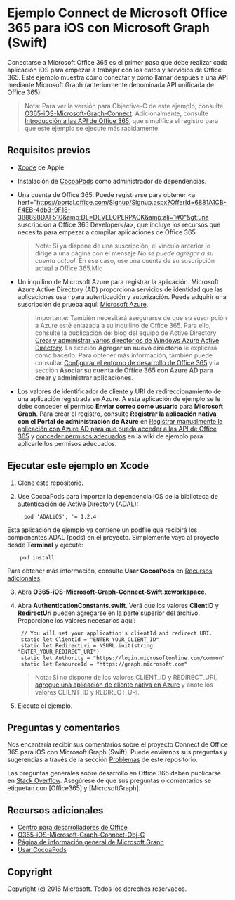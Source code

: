 # Ejemplo Connect de Microsoft Office 365 para iOS con Microsoft Graph (Swift)

Conectarse a Microsoft Office 365 es el primer paso que debe realizar cada aplicación iOS para empezar a trabajar con los datos y servicios de Office 365. Este ejemplo muestra cómo conectar y cómo llamar después a una API mediante Microsoft Graph (anteriormente denominada API unificada de Office 365).

> Nota: Para ver la versión para Objective-C de este ejemplo, consulte [O365-iOS-Microsoft-Graph-Connect](https://github.com/OfficeDev/O365-iOS-Microsoft-Graph-Connect). Adicionalmente, consulte [Introducción a las API de Office 365](http://dev.office.com/getting-started/office365apis?platform=option-ios#setup), que simplifica el registro para que este ejemplo se ejecute más rápidamente.
 
## Requisitos previos
* [Xcode](https://developer.apple.com/xcode/downloads/) de Apple
* Instalación de [CocoaPods](https://guides.cocoapods.org/using/using-cocoapods.html) como administrador de dependencias.
* Una cuenta de Office 365. Puede registrarse para obtener &lt;a herf="https://portal.office.com/Signup/Signup.aspx?OfferId=6881A1CB-F4EB-4db3-9F18-388898DAF510&amp;DL=DEVELOPERPACK&amp;ali=1#0"&gt;una suscripción a Office 365 Developer&lt;/a&gt;, que incluye los recursos que necesita para empezar a compilar aplicaciones de Office 365.

     > Nota: Si ya dispone de una suscripción, el vínculo anterior le dirige a una página con el mensaje *No se puede agregar a su cuenta actual*. En ese caso, use una cuenta de su suscripción actual a Office 365.Mic
* Un inquilino de Microsoft Azure para registrar la aplicación. Microsoft Azure Active Directory (AD) proporciona servicios de identidad que las aplicaciones usan para autenticación y autorización. Puede adquirir una suscripción de prueba aquí: [Microsoft Azure](https://account.windowsazure.com/SignUp).

     > Importante: También necesitará asegurarse de que su suscripción a Azure esté enlazada a su inquilino de Office 365. Para ello, consulte la publicación del blog del equipo de Active Directory [Crear y administrar varios directorios de Windows Azure Active Directory](http://blogs.technet.com/b/ad/archive/2013/11/08/creating-and-managing-multiple-windows-azure-active-directories.aspx). La sección **Agregar un nuevo directorio** le explicará cómo hacerlo. Para obtener más información, también puede consultar [Configurar el entorno de desarrollo de Office 365](https://msdn.microsoft.com/office/office365/howto/setup-development-environment#bk_CreateAzureSubscription) y la sección **Asociar su cuenta de Office 365 con Azure AD para crear y administrar aplicaciones**.
      
* Los valores de identificador de cliente y URI de redireccionamiento de una aplicación registrada en Azure. A esta aplicación de ejemplo se le debe conceder el permiso **Enviar correo como usuario** para **Microsoft Graph**. Para crear el registro, consulte **Registrar la aplicación nativa con el Portal de administración de Azure** en [Registrar manualmente la aplicación con Azure AD para que pueda acceder a las API de Office 365](https://msdn.microsoft.com/en-us/office/office365/howto/add-common-consent-manually) y [conceder permisos adecuados](https://github.com/OfficeDev/O365-iOS-Microsoft-Graph-Connect/wiki/Grant-permissions-to-the-Connect-application-in-Azure) en la wiki de ejemplo para aplicarle los permisos adecuados.


       
## Ejecutar este ejemplo en Xcode

1. Clone este repositorio.
2. Use CocoaPods para importar la dependencia iOS de la biblioteca de autenticación de Active Directory (ADAL):
        
	     pod 'ADALiOS', '= 1.2.4'

 Esta aplicación de ejemplo ya contiene un podfile que recibirá los componentes ADAL (pods) en el proyecto. Simplemente vaya al proyecto desde **Terminal** y ejecute: 
        
        pod install
        
   Para obtener más información, consulte **Usar CocoaPods** en [Recursos adicionales](#AdditionalResources)
  
3. Abra **O365-iOS-Microsoft-Graph-Connect-Swift.xcworkspace**.
4. Abra **AuthenticationConstants.swift**. Verá que los valores **ClientID** y **RedirectUri** pueden agregarse en la parte superior del archivo. Proporcione los valores necesarios aquí:

        // You will set your application's clientId and redirect URI.
    	static let ClientId = "ENTER_YOUR_CLIENT_ID"
    	static let RedirectUri = NSURL.init(string: "ENTER_YOUR_REDIRECT_URI")
    	static let Authority = "https://login.microsoftonline.com/common"
    	static let ResourceId = "https://graph.microsoft.com"
    
    > Nota: Si no dispone de los valores CLIENT_ID y REDIRECT_URI, [agregue una aplicación de cliente nativa en Azure](https://msdn.microsoft.com/library/azure/dn132599.aspx#BKMK_Adding) y anote los valores CLIENT_ID y REDIRECT_URI.

5. Ejecute el ejemplo.


## Preguntas y comentarios

Nos encantaría recibir sus comentarios sobre el proyecto Connect de Office 365 para iOS con Microsoft Graph (Swift). Puede enviarnos sus preguntas y sugerencias a través de la sección [Problemas](https://github.com/OfficeDev/O365-iOS-Microsoft-Graph-Connect-Swift/issues) de este repositorio.

Las preguntas generales sobre desarrollo en Office 365 deben publicarse en [Stack Overflow](http://stackoverflow.com/questions/tagged/Office365+API). Asegúrese de que sus preguntas o comentarios se etiquetan con [Office365] y [MicrosoftGraph].


## Recursos adicionales

* [Centro para desarrolladores de Office](http://dev.office.com/)
* [O365-iOS-Microsoft-Graph-Connect-Obj-C](https://github.com/OfficeDev/O365-iOS-Microsoft-Graph-Connect)
* [Página de información general de Microsoft Graph](https://graph.microsoft.io)
* [Usar CocoaPods](https://guides.cocoapods.org/using/using-cocoapods.html)

## Copyright
Copyright (c) 2016 Microsoft. Todos los derechos reservados.



